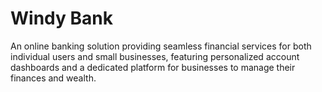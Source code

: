 # Windy Bank
An online banking solution providing seamless financial services for both individual users and small
businesses, featuring personalized account dashboards and a dedicated platform for businesses to manage
their finances and wealth.
